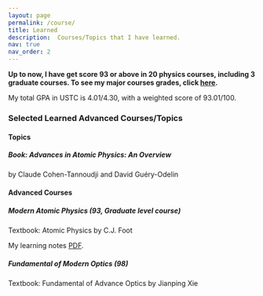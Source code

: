 ```yaml
---
layout: page
permalink: /course/
title: Learned
description:  Courses/Topics that I have learned. 
nav: true
nav_order: 2  
---
```


**Up to now, I have get score 93 or above in 20 physics courses, including 3 graduate courses. To see my major courses grades, click [here](https://shijia-sun.github.io/course/grades/).**

My total GPA in USTC is 4.01/4.30, with a weighted score of 93.01/100.

### Selected Learned Advanced Courses/Topics

#### Topics

##### Book: Advances in Atomic Physics: An Overview

by Claude Cohen-Tannoudji and David Guéry-Odelin







#### Advanced Courses 

##### Modern Atomic Physics (93, Graduate level course)

Textbook: Atomic Physics by C.J. Foot

My learning notes [PDF](https://shijia-sun.github.io/assets/pdf/map_note.pdf).

##### Fundamental of Modern Optics (98)

Textbook: Fundamental of Advance Optics by Jianping Xie


